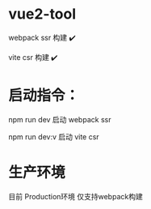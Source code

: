 # vue2-tool

 webpack ssr 构建 ✔️

 vite csr 构建 ✔️

# 启动指令：

  npm run dev 启动 webpack ssr

  npm run dev:v 启动 vite csr

# 生产环境
  目前 Production环境 仅支持webpack构建